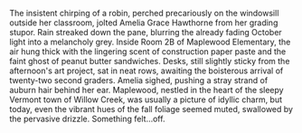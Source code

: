 The insistent chirping of a robin, perched precariously on the windowsill outside her classroom, jolted Amelia Grace Hawthorne from her grading stupor.  Rain streaked down the pane, blurring the already fading October light into a melancholy grey.  Inside Room 2B of Maplewood Elementary, the air hung thick with the lingering scent of construction paper paste and the faint ghost of peanut butter sandwiches. Desks, still slightly sticky from the afternoon's art project, sat in neat rows, awaiting the boisterous arrival of twenty-two second graders. Amelia sighed, pushing a stray strand of auburn hair behind her ear.  Maplewood, nestled in the heart of the sleepy Vermont town of Willow Creek, was usually a picture of idyllic charm, but today, even the vibrant hues of the fall foliage seemed muted, swallowed by the pervasive drizzle. Something felt…off.

